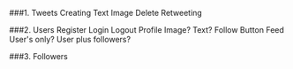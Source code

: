 ###1.  Tweets
    Creating
        Text
        Image
    Delete
    Retweeting


###2. Users
    Register
    Login
    Logout
    Profile
        Image?
        Text?
        Follow Button
    Feed
        User's only?
        User plus followers?


###3.   Followers